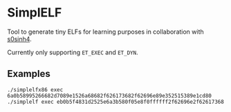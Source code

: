 # SimplELF
Tool to generate tiny ELFs for learning purposes in collaboration with [s0sinh4](https://twitter.com/s0sinh4).

Currently only supporting `ET_EXEC` and `ET_DYN`.

## Examples

```
./simplelfx86 exec 6a0b58995266682d7089e1526a68682f626173682f62696e89e352515389e1cd80
./simplelf exec eb0b5f4831d2525e6a3b580f05e8f0ffffff2f62696e2f62617368
```
